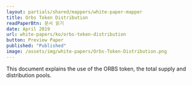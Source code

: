 ```yaml
---
layout: partials/shared/mappers/white-paper-mapper
title: Orbs Token Distribution
readPaperBtn: 문서 읽기
date: April 2019
url: white-papers/ko/orbs-token-distribution
button: Preview Paper
published: "Published"
image: /assets/img/white-papers/Orbs-Token-Distribution.png
---
```


This document explains the use of the ORBS token, the total supply and distribution pools.
